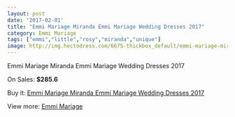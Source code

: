 ```yaml
---
layout: post
date: '2017-02-01'
title: "Emmi Mariage Miranda Emmi Mariage Wedding Dresses 2017"
category: Emmi Mariage
tags: ["emmi","little","rosy","miranda","unique"]
image: http://img.hectodress.com/6675-thickbox_default/emmi-mariage-miranda-emmi-mariage-wedding-dresses-2013.jpg
---
```

Emmi Mariage Miranda Emmi Mariage Wedding Dresses 2017

On Sales: **$285.6**
<a href="https://www.hectodress.com/emmi-mariage/3347-emmi-mariage-miranda-emmi-mariage-wedding-dresses-2013.html"><amp-img layout="responsive" width="600" height="600" src="//img.hectodress.com/6675-thickbox_default/emmi-mariage-miranda-emmi-mariage-wedding-dresses-2013.jpg" alt="Emmi Mariage Miranda Emmi Mariage Wedding Dresses 2017 0" /></a>

Buy it: [Emmi Mariage Miranda Emmi Mariage Wedding Dresses 2017](https://www.hectodress.com/emmi-mariage/3347-emmi-mariage-miranda-emmi-mariage-wedding-dresses-2013.html "Emmi Mariage Miranda Emmi Mariage Wedding Dresses 2017")

View more: [Emmi Mariage](https://www.hectodress.com/57-emmi-mariage "Emmi Mariage")